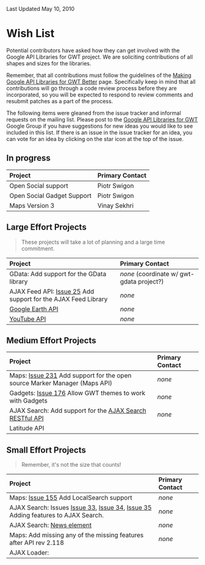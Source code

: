 Last Updated May 10, 2010

# Wish List #

Potential contributors have asked how they can get involved with the Google API Libraries for GWT project.  We are soliciting contributions of all shapes and sizes for the libraries.

Remember, that all contributions must follow the guidelines of the [Making Google API Libraries for GWT Better](MakingGALGWTBetter.md) page.  Specifically keep in mind that all contributions will go through a code review process before they are incorporated, so you will be expected to respond to review comments and resubmit patches as a part of the process.

The following items were gleaned from the issue tracker and informal requests on the mailing list.  Please post to the [Google API Libraries for GWT](http://groups.google.com/group/gwt-google-apis) Google Group if you have suggestions for new ideas you would like to see included in this list.  If there is an issue in the issue tracker for an idea, you can vote for an idea by clicking on the star icon at the top of the issue.

## In progress ##

| **Project** | **Primary Contact** |
|:------------|:--------------------|
| Open Social support | Piotr Swigon |
| Open Social Gadget Support | Piotr Swigon |
| Maps Version 3 | Vinay Sekhri |

## Large Effort Projects ##

> These projects will take a lot of planning and a large time commitment.

| **Project** | **Primary Contact** |
|:------------|:--------------------|
| GData: Add support for the GData library | _none_ (coordinate w/ gwt-gdata project?) |
| AJAX Feed API: [Issue 25](http://code.google.com/p/gwt-google-apis/issues/detail?id=25) Add support for the AJAX Feed Library | _none_ |
| [Google Earth API](http://code.google.com/apis/earth/) | _none_ |
| [YouTube API](http://code.google.com/apis/youtube/) | _none_ |

## Medium Effort Projects ##


| **Project** | **Primary Contact** |
|:------------|:--------------------|
| Maps: [Issue 231](http://code.google.com/p/gwt-google-apis/issues/detail?id=231) Add support for the open source Marker Manager (Maps API) | _none_ |
| Gadgets: [Issue 176](http://code.google.com/p/gwt-google-apis/issues/detail?id=176) Allow GWT themes to work with Gadgets | _none_ |
| AJAX Search: Add support for the [AJAX Search RESTful API](http://code.google.com/apis/ajaxsearch/documentation/#fonje) | _none_ |
| Latitude API |  |

## Small Effort Projects ##

> Remember, it's not the size that counts!

| **Project** | **Primary Contact** |
|:------------|:--------------------|
| Maps: [Issue 155](http://code.google.com/p/gwt-google-apis/issues/detail?id=155) Add LocalSearch support | _none_ |
| AJAX Search: Issues [Issue 33](http://code.google.com/p/gwt-google-apis/issues/detail?id=33), [Issue 34](http://code.google.com/p/gwt-google-apis/issues/detail?id=34), [Issue 35](http://code.google.com/p/gwt-google-apis/issues/detail?id=35) Adding features to AJAX Search. | _none_ |
| AJAX Search: [News element](http://googlenewsblog.blogspot.com/2009/02/adding-google-news-to-your-site.html) | _none_ |
| Maps: Add missing any of the missing features after API rev 2.118 | _none_ |
| AJAX Loader: || Update Visualization and Ajax Loader [to support faster loading of the API](http://code.google.com/p/gwt-google-apis/issues/detail?id=266)|